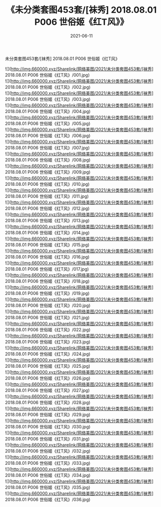 ﻿---
layout: post
title:  《未分类套图453套/[袜秀] 2018.08.01 P006 世俗姬《红T风》》
date:   2021-06-11
img: http://img.660000.xyz/Sharelink/网络美图/2021/未分类套图453套/[袜秀] 2018.08.01 P006 世俗姬《红T风》/000.jpg
categories: [美女, 清纯, 唯美]
---

未分类套图453套/[袜秀] 2018.08.01 P006 世俗姬《红T风》

 ![](http://img.660000.xyz/Sharelink/网络美图/2021/未分类套图453套/[袜秀] 2018.08.01 P006 世俗姬《红T风》/001.jpg) <br>![](http://img.660000.xyz/Sharelink/网络美图/2021/未分类套图453套/[袜秀] 2018.08.01 P006 世俗姬《红T风》/002.jpg) <br>![](http://img.660000.xyz/Sharelink/网络美图/2021/未分类套图453套/[袜秀] 2018.08.01 P006 世俗姬《红T风》/003.jpg) <br>![](http://img.660000.xyz/Sharelink/网络美图/2021/未分类套图453套/[袜秀] 2018.08.01 P006 世俗姬《红T风》/004.jpg) <br>![](http://img.660000.xyz/Sharelink/网络美图/2021/未分类套图453套/[袜秀] 2018.08.01 P006 世俗姬《红T风》/005.jpg) <br>![](http://img.660000.xyz/Sharelink/网络美图/2021/未分类套图453套/[袜秀] 2018.08.01 P006 世俗姬《红T风》/006.jpg) <br>![](http://img.660000.xyz/Sharelink/网络美图/2021/未分类套图453套/[袜秀] 2018.08.01 P006 世俗姬《红T风》/007.jpg) <br>![](http://img.660000.xyz/Sharelink/网络美图/2021/未分类套图453套/[袜秀] 2018.08.01 P006 世俗姬《红T风》/008.jpg) <br>![](http://img.660000.xyz/Sharelink/网络美图/2021/未分类套图453套/[袜秀] 2018.08.01 P006 世俗姬《红T风》/009.jpg) <br>![](http://img.660000.xyz/Sharelink/网络美图/2021/未分类套图453套/[袜秀] 2018.08.01 P006 世俗姬《红T风》/010.jpg) <br>![](http://img.660000.xyz/Sharelink/网络美图/2021/未分类套图453套/[袜秀] 2018.08.01 P006 世俗姬《红T风》/011.jpg) <br>![](http://img.660000.xyz/Sharelink/网络美图/2021/未分类套图453套/[袜秀] 2018.08.01 P006 世俗姬《红T风》/012.jpg) <br>![](http://img.660000.xyz/Sharelink/网络美图/2021/未分类套图453套/[袜秀] 2018.08.01 P006 世俗姬《红T风》/013.jpg) <br>![](http://img.660000.xyz/Sharelink/网络美图/2021/未分类套图453套/[袜秀] 2018.08.01 P006 世俗姬《红T风》/014.jpg) <br>![](http://img.660000.xyz/Sharelink/网络美图/2021/未分类套图453套/[袜秀] 2018.08.01 P006 世俗姬《红T风》/015.jpg) <br>![](http://img.660000.xyz/Sharelink/网络美图/2021/未分类套图453套/[袜秀] 2018.08.01 P006 世俗姬《红T风》/016.jpg) <br>![](http://img.660000.xyz/Sharelink/网络美图/2021/未分类套图453套/[袜秀] 2018.08.01 P006 世俗姬《红T风》/017.jpg) <br>![](http://img.660000.xyz/Sharelink/网络美图/2021/未分类套图453套/[袜秀] 2018.08.01 P006 世俗姬《红T风》/018.jpg) <br>![](http://img.660000.xyz/Sharelink/网络美图/2021/未分类套图453套/[袜秀] 2018.08.01 P006 世俗姬《红T风》/019.jpg) <br>![](http://img.660000.xyz/Sharelink/网络美图/2021/未分类套图453套/[袜秀] 2018.08.01 P006 世俗姬《红T风》/020.jpg) <br>![](http://img.660000.xyz/Sharelink/网络美图/2021/未分类套图453套/[袜秀] 2018.08.01 P006 世俗姬《红T风》/021.jpg) <br>![](http://img.660000.xyz/Sharelink/网络美图/2021/未分类套图453套/[袜秀] 2018.08.01 P006 世俗姬《红T风》/022.jpg) <br>![](http://img.660000.xyz/Sharelink/网络美图/2021/未分类套图453套/[袜秀] 2018.08.01 P006 世俗姬《红T风》/023.jpg) <br>![](http://img.660000.xyz/Sharelink/网络美图/2021/未分类套图453套/[袜秀] 2018.08.01 P006 世俗姬《红T风》/024.jpg) <br>![](http://img.660000.xyz/Sharelink/网络美图/2021/未分类套图453套/[袜秀] 2018.08.01 P006 世俗姬《红T风》/025.jpg) <br>![](http://img.660000.xyz/Sharelink/网络美图/2021/未分类套图453套/[袜秀] 2018.08.01 P006 世俗姬《红T风》/026.jpg) <br>![](http://img.660000.xyz/Sharelink/网络美图/2021/未分类套图453套/[袜秀] 2018.08.01 P006 世俗姬《红T风》/027.jpg) <br>![](http://img.660000.xyz/Sharelink/网络美图/2021/未分类套图453套/[袜秀] 2018.08.01 P006 世俗姬《红T风》/028.jpg) <br>![](http://img.660000.xyz/Sharelink/网络美图/2021/未分类套图453套/[袜秀] 2018.08.01 P006 世俗姬《红T风》/029.jpg) <br>![](http://img.660000.xyz/Sharelink/网络美图/2021/未分类套图453套/[袜秀] 2018.08.01 P006 世俗姬《红T风》/030.jpg) <br>![](http://img.660000.xyz/Sharelink/网络美图/2021/未分类套图453套/[袜秀] 2018.08.01 P006 世俗姬《红T风》/031.jpg) <br>![](http://img.660000.xyz/Sharelink/网络美图/2021/未分类套图453套/[袜秀] 2018.08.01 P006 世俗姬《红T风》/032.jpg) <br>![](http://img.660000.xyz/Sharelink/网络美图/2021/未分类套图453套/[袜秀] 2018.08.01 P006 世俗姬《红T风》/033.jpg) <br>![](http://img.660000.xyz/Sharelink/网络美图/2021/未分类套图453套/[袜秀] 2018.08.01 P006 世俗姬《红T风》/034.jpg) <br>![](http://img.660000.xyz/Sharelink/网络美图/2021/未分类套图453套/[袜秀] 2018.08.01 P006 世俗姬《红T风》/035.jpg) <br>![](http://img.660000.xyz/Sharelink/网络美图/2021/未分类套图453套/[袜秀] 2018.08.01 P006 世俗姬《红T风》/036.jpg) <br>